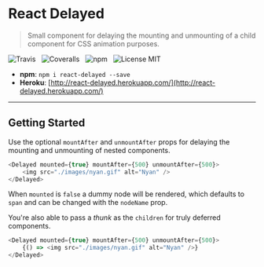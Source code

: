 # React Delayed

> Small component for delaying the mounting and unmounting of a child component for CSS animation purposes.

![Travis](http://img.shields.io/travis/Wildhoney/ReactDelayed.svg?style=flat-square)
&nbsp;
![Coveralls](https://img.shields.io/coveralls/Wildhoney/ReactDelayed.svg?style=flat-square)
&nbsp;
![npm](http://img.shields.io/npm/v/react-delayed.svg?style=flat-square)
&nbsp;
![License MIT](https://img.shields.io/badge/license-MIT-lightgrey.svg?style=flat-square)

* **npm**: `npm i react-delayed --save`
* **Heroku**: [http://react-delayed.herokuapp.com/](http://react-delayed.herokuapp.com/)

---

## Getting Started

Use the optional `mountAfter` and `unmountAfter` props for delaying the mounting and unmounting of nested components.

```javascript
<Delayed mounted={true} mountAfter={500} unmountAfter={500}>
    <img src="./images/nyan.gif" alt="Nyan" />
</Delayed>
```

When `mounted` is `false` a dummy node will be rendered, which defaults to `span` and can be changed with the `nodeName` prop.

You're also able to pass a *thunk* as the `children` for truly deferred components.

```javascript
<Delayed mounted={true} mountAfter={500} unmountAfter={500}>
    {() => <img src="./images/nyan.gif" alt="Nyan" />}
</Delayed>
```
